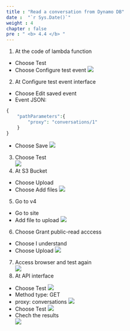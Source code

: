 ```yaml
---
title : "Read a conversation from Dynamo DB"
date :  "`r Sys.Date()`" 
weight : 4
chapter : false
pre : " <b> 4.4 </b> "
---
```

1. At the code of lambda function
- Choose Test
- Choose Configure test event
![](../../WorkShop2/04.dynamodb/4.4.read-conversation/119.png?featherlight=false&width=50pc)
2. At Configure test event interface
- Choose Edit saved event
- Event JSON: 
```php
{
    "pathParameters":{
        "proxy": "conversations/1"
    }
}
```
- Choose Save
![](../../WorkShop2/04.dynamodb/4.4.read-conversation/120.png?featherlight=false&width=50pc) 
3. Choose Test      
![](../../WorkShop2/04.dynamodb/4.4.read-conversation/121.png?featherlight=false&width=50pc)     
4. At S3 Bucket
- Choose Upload  
- Choose Add files
![](../../WorkShop2/04.dynamodb/4.4.read-conversation/122.png?featherlight=false&width=50pc)      
5. Go to v4
- Go to site
- Add file to upload
![](../../WorkShop2/04.dynamodb/4.4.read-conversation/123.png?featherlight=false&width=50pc)   
6. Choose Grant public-read acccess
- Choose I understand     
- Choose Upload
![](../../WorkShop2/04.dynamodb/4.4.read-conversation/124.png?featherlight=false&width=50pc)    
7. Access browser and test again   
![](../../WorkShop2/04.dynamodb/4.4.read-conversation/125.png?featherlight=false&width=50pc)  
8. At API interface
- Choose Test
![](../../WorkShop2/04.dynamodb/4.4.read-conversation/126.png?featherlight=false&width=50pc)       
- Method type: GET
- proxy: conversations
![](../../WorkShop2/04.dynamodb/4.4.read-conversation/127.png?featherlight=false&width=50pc)       
- Choose Test 
![](../../WorkShop2/04.dynamodb/4.4.read-conversation/128.png?featherlight=false&width=50pc)  
- Chech the results     
![](../../WorkShop2/04.dynamodb/4.4.read-conversation/129.png?featherlight=false&width=50pc)